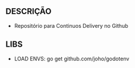 ## DESCRIÇÃO

- Repositório para Continuos Delivery no Github

## LIBS

- LOAD ENVS: go get github.com/joho/godotenv
